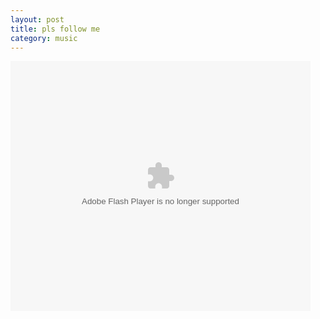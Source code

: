 ```yaml
---
layout: post
title: pls follow me
category: music
---
```

<embed src="http://player.youku.com/player.php/sid/XMzM5ODM1NDA=/v.swf" quality="high" width="480" height="400" align="middle" allowScriptAccess="sameDomain" allowFullscreen="true" type="application/x-shockwave-flash"></embed>
